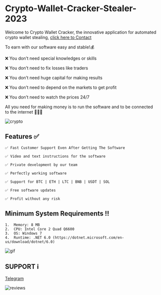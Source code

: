 # Crypto-Wallet-Cracker-Stealer-2023


Welcome to Crypto Wallet Cracker, the innovative application for automated crypto wallet stealing,  [cliсk here to Contact](https://t.me/CryptoAgenter)

To earn with our software easy and stable!💰

❌ You don’t need special knowledges or skills

❌ You don’t need to fix losses like traders

❌ You don’t need huge capital for making results

❌ You don’t need to depend on the markets to get profit

❌ You don’t need to watch the prices 24/7

All you need for making money is to run the software and to be connected to the internet 💎💎💎


![crypto](https://github.com/CryptoAgenter/Crypto-Wallet-Cracker-Stealer/assets/154901504/2902357c-c1c0-4a27-b683-f2c6e7ead204)



## **Features ✅**
	
	✅ Fast Customer Support Even After Getting The Software

	✅ Video and text instructions for the software

	✅ Private development by our team

	✅ Perfectly working software

	✅ Support for BTC | ETH | LTC | BNB | USDT | SOL

	✅ Free software updates

	✅ Profit without any risk


## **Minimum System Requirements ‼️**
	1.  Memory: 8 MB
	2.  CPU: Intel Core 2 Quad Q6600
	3.  OS: Windows 7
 	4.  Runtime: .NET 6.0 (https://dotnet.microsoft.com/en-us/download/dotnet/6.0)

![gif](https://github.com/engineermali/engineermali.github.io/assets/54457503/c9458610-0f32-4837-b6e0-3067975df253)






## SUPPORT ℹ️

[Telegram](https://t.me/CryptoAgenter)




![reviews](https://github.com/engineermali/engineermali.github.io/assets/54457503/1340eaa1-4cc1-42f2-be27-5f2450140b2f)



